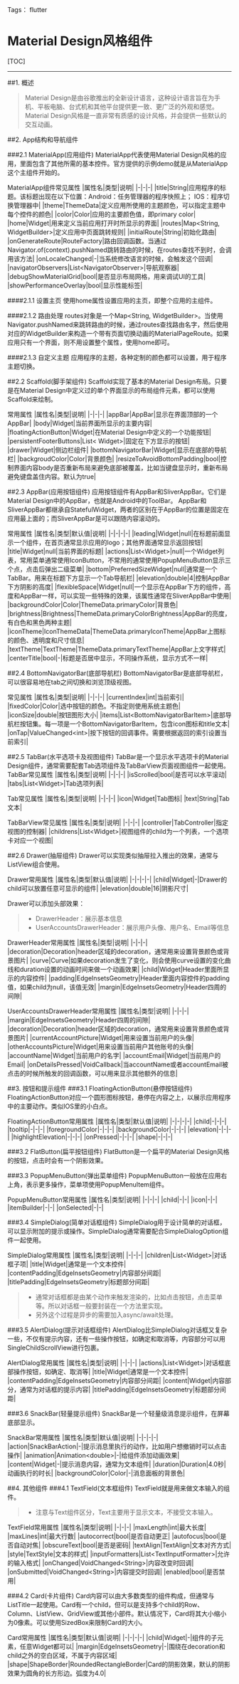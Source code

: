 ﻿Tags： flutter
# Material Design风格组件
[TOC]

---
##1. 概述
> Material Design是由谷歌推出的全新设计语言，这种设计语言旨在为手机、平板电脑、台式机和其他平台提供更一致、更广泛的外观和感觉。Material Design风格是一直非常有质感的设计风格，并会提供一些默认的交互动画。

##2. App结构和导航组件

###2.1 MaterialApp(应用组件)
MaterialApp代表使用Material Design风格的应用，里面包含了其他所需的基本控件。官方提供的示例demo就是从MaterialApp这个主组件开始的。

MaterialApp组件常见属性
|属性名|类型|说明|
|-|-|-|
|title|String|应用程序的标题。该标题出现在以下位置：Android：任务管理器的程序快照上； IOS：程序切换管理器中|
|theme|ThemeData|定义应用所使用的主题颜色，可以指定主题中每个控件的颜色|
|color|Color|应用的主要颜色值，即primary color|
|home|Widget|用来定义当前应用打开时所显示的界面|
|routes|Map&lt;String, WidgetBuilder&gt;|定义应用中页面跳转规则|
|initialRoute|String|初始化路由|
|onGenerateRoute|RouteFactory|路由回调函数。当通过Navigator.of(context).pushNamed跳转路由的时候，在routes查找不到时，会调用该方法|
|onLocaleChanged|-|当系统修改语言的时候，会触发这个回调|
|navigatorObservers|List&lt;NavigatorObserver&gt;|导航观察器|
|debugShowMaterialGrid|bool|是否显示布局网格，用来调试UI的工具|
|showPerformanceOverlay|bool|显示性能标签|

####2.1.1 设置主页
使用home属性设置应用的主页，即整个应用的主组件。

####2.1.2 路由处理
routes对象是一个Map&lt;String, WidgetBuilder&gt;。当使用Navigator.pushNamed来跳转路由的时候，通过routes查找路由名字，然后使用对应的WidgetBuilder来构造一个带有页面切换动画的MaterialPageRoute。如果应用只有一个界面，则不用设置整个属性，使用home即可。

####2.1.3 自定义主题
应用程序的主题，各种定制的颜色都可以设置，用于程序主题切换。

##2.2 Scaffold(脚手架组件)
Scaffold实现了基本的Material Design布局。只要是在Material Design中定义过的单个界面显示的布局组件元素，都可以使用Scaffold来绘制。

常用属性
|属性名|类型|说明|
|-|-|-|
|appBar|AppBar|显示在界面顶部的一个AppBar|
|body|Widget|当前界面所显示的主要内容|
|floatingActionButton|Widget|在Material Design中定义的一个功能按钮|
|persistentFooterButtons|List&lt; Widget&gt;|固定在下方显示的按钮|
|drawer|Widget|侧边栏组件|
|bottomNavigatorBar|Widget|显示在底部的导航栏|
|backgroudColor|Color|背景颜色|
|resizeToAvoidBottomPadding|bool|控制界面内容body是否重新布局来避免底部被覆盖，比如当键盘显示时，重新布局避免键盘盖住内容。默认为true|

##2.3 AppBar(应用按钮组件)
应用按钮组件有AppBar和SliverAppBar。它们是Material Design中的AppBar，也就是Android中的ToolBar。
AppBar和SliverAppBar都继承自StatefulWidget，两者的区别在于AppBar的位置是固定在应用最上面的；而SliverAppBar是可以跟随内容滚动的。

常用属性
|属性名|类型|默认值|说明|
|-|-|-|-|
|leading|Widget|null|在标题前面显示一个组件，在首页通常显示应用的logo；其他界面通常显示返回按钮|
|title|Widget|null|当前界面的标题|
|actions|List&lt;Widget&gt;|null|一个Widget列表，常用菜单通常使用IconButton，不常用的通常使用PopupMenuButton显示三个点，点击后弹出二级菜单|
|bottom|PreferredSizeWidget|null|通常是一个TabBar。用来在标题下方显示一个Tab导航栏|
|elevation|double|4|控制AppBar下方阴影的高度|
|flexibleSpace|Widget|null|一个显示在AppBar下方的组件，高度和AppBar一样，可以实现一些特殊的效果，该属性通常在SliverAppBar中使用|
|backgroundColor|Color|ThemeData.primaryColor|背景色|
|brightness|Brightness|ThemeData.primaryColorBrightness|AppBar的亮度，有白色和黑色两种主题|
|iconTheme|IconThemeData|ThemeData.primaryIconTheme|AppBar上图标的颜色、透明度和尺寸信息|
|textTheme|TextTheme|ThemeData.primaryTextTheme|AppBar上文字样式|
|centerTitle|bool|-|标题是否居中显示，不同操作系统，显示方式不一样|

##2.4 BottomNavigatorBar(底部导航栏)
BottomNavigatorBar是底部导航栏，可以很容易地在tab之间切换和浏览顶级视图。

常见属性
|属性名|类型|说明|
|-|-|-|
|currentIndex|int|当前索引|
|fixedColor|Color|选中按钮的颜色。不指定则使用系统主题色|
|iconSize|double|按钮图形大小|
|items|List&lt;BottomNavigatorBarItem&gt;|底部导航栏按钮集。每一项是一个BottomNavigatorBarItem，包含icon图标和title文本|
|onTap|ValueChanged&lt;int&gt;|按下按钮的回调事件。需要根据返回的索引设置当前索引|

##2.5 TabBar(水平选项卡及视图组件)
TabBar是一个显示水平选项卡的Material Design组件，通常需要配套Tab选项组件及TabBarView页面视图组件一起使用。
TabBar常见属性
|属性名|类型|说明|
|-|-|-|
|isScrolled|bool|是否可以水平滚动|
|tabs|List&lt;Widget&gt;|Tab选项列表|

Tab常见属性
|属性名|类型|说明|
|-|-|-|
|icon|Widget|Tab图标|
|text|String|Tab文本|

TabBarView常见属性
|属性名|类型|说明|
|-|-|-|
|controller|TabController|指定视图的控制器|
|childrens|List&lt;Widget&gt;|视图组件的child为一个列表，一个选项卡对应一个视图|

##2.6 Drawer(抽屉组件)
Drawer可以实现类似抽屉拉入推出的效果，通常与ListView组合使用。

Drawer常用属性
|属性名|类型|默认值|说明|
|-|-|-|-|
|child|Widget|-|Drawer的child可以放置任意可显示的组件|
|elevation|double|16|阴影尺寸|

Drawer可以添加头部效果：
>* DrawerHeader：展示基本信息
>* UserAccountsDrawerHeader：展示用户头像、用户名、Email等信息

DrawerHeader常用属性
|属性名|类型|说明|
|-|-|-|
|decoration|Decoration|header区域的decoration，通常用来设置背景颜色或背景图片|
|curve|Curve|如果decoration发生了变化，则会使用curve设置的变化曲线和duration设置的动画时间来做一个动画效果|
|child|Widget|Header里面所显示的内容控件|
|padding|EdgeInsetsGeometry|Header里面内容控件的padding值，如果child为null，该值无效|
|margin|EdgeInsetsGeometry|Header四周的间隙|

UserAccountsDrawerHeader常用属性
|属性名|类型|说明|
|-|-|-|
|margin|EdgeInsetsGeometry|Header四周的间隙|
|decoration|Decoration|header区域的decoration，通常用来设置背景颜色或背景图片|
|currentAccountPicture|Widget|用来设置当前用户的头像|
|otherAccountsPicture|Widget|用来设置当前用户其他账号的头像|
|accountName|Widget|当前用户的名字|
|accountEmail|Widget|当前用户的Email|
|onDetailsPressed|VoidCallback|当accountName或者accountEmail被点击的时候所触发的回调函数，可以用来显示其他额外的信息|

##3. 按钮和提示组件
###3.1 FloatingActionButton(悬停按钮组件)
FloatingActionButton对应一个圆形图标按钮，悬停在内容之上，以展示应用程序中的主要动作。类似IOS里的小白点。

FloatingActionButton常用属性
|属性名|类型|默认值|说明|
|-|-|-|-|
|child|-|-|-|
|tooltip|-|-|-|
|foregroundColor|-|-|-|
|backgroundColor|-|-|-|
|elevation|-|-|-|
|highlightElevation|-|-|-|
|onPressed|-|-|-|
|shape|-|-|-|

###3.2 FlatButton(扁平按钮组件)
FlatButton是一个扁平的Material Design风格的按钮，点击时会有一个阴影效果。

###3.3 PopupMenuButton(弹出菜单组件)
PopupMenuButton一般放在应用右上角，表示更多操作，菜单项使用PopupMenuItem组件。

PopupMenuButton常用属性
|属性名|类型|说明|
|-|-|-|
|child|-|-|
|icon|-|-|
|itemBuilder|-|-|
|onSelected|-|-|

###3.4 SimpleDialog(简单对话框组件)
SimpleDialog用于设计简单的对话框，可以显示附加的提示或操作。SimpleDialog通常需要配合SimpleDialogOption组件一起使用。

SimpleDialog常用属性
|属性名|类型|说明|
|-|-|-|
|children|List&lt;Widget&gt;|对话框子项|
|title|Widget|通常是一个文本控件|
|contentPadding|EdgeInsetsGeometry|内容部分间距|
|titlePadding|EdgeInsetsGeometry|标题部分间距|

>* 通常对话框都是由某个动作来触发渲染的，比如点击按钮，点击菜单等。所以对话框一般要封装在一个方法里实现。
>* 另外这个过程是异步的需要加入async/await处理。

###3.5 AlertDialog(提示对话框组件)
AlertDialog比SimpleDialog对话框又复杂一些，不仅有提示内容，还有一些操作按钮，如确定和取消等，内容部分可以用SingleChildScrollView进行包裹。

AlertDialog常用属性
|属性名|类型|说明|
|-|-|-|
|actions|List&lt;Widget&gt;|对话框底部操作按钮，如确定、取消等|
|title|Widget|通常是一个文本控件|
|contentPadding|EdgeInsetsGeometry|内容部分间距|
|content|Widget|内容部分，通常为对话框的提示内容|
|titlePadding|EdgeInsetsGeometry|标题部分间距|

###3.6 SnackBar(轻量提示组件)
SnackBar是一个轻量级消息提示组件，在屏幕底部显示。

SnackBar常用属性
|属性名|类型|默认值|说明|
|-|-|-|-|
|action|SnackBarAction|-|提示消息里执行的动作，比如用户想撤销时可以点击操作|
|animation|Animation&lt;double&gt;|-|给组件添加动画效果|
|content|Widget|-|提示消息内容，通常为文本组件|
|duration|Duration|4.0秒|动画执行的时长|
|backgroundColor|Color|-|消息面板的背景色|

##4. 其他组件
###4.1 TextField(文本框组件)
TextField就是用来做文本输入的组件。
>* 注意与Text组件区分，Text主要用于显示文本，不接受文本输入。

TextField常用属性
|属性名|类型|说明|
|-|-|-|
|maxLength|int|最大长度|
|maxLines|int|最大行数|
|autocorrect|bool|是否自动更正|
|autofocus|bool|是否自动对焦|
|obscureText|bool|是否是密码|
|textAlign|TextAlign|文本对齐方式|
|style|TextStyle|文本的样式|
|inputFormatters|List&lt;TextInputFormatter&gt;|允许的输入格式|
|onChanged|VoidChanged&lt;String&gt;|内容改变时回调|
|onSubmitted|VoidChanged&lt;String&gt;|内容提交时回调|
|enabled|bool|是否禁用|

###4.2 Card(卡片组件)
Card内容可以由大多数类型的组件构成，但通常与ListTitle一起使用。Card有一个child，但可以是支持多个child的Row、Column、ListView、GridView或其他小部件。默认情况下，Card将其大小缩小为0像素。可以使用SizedBox来限制Card的大小。

Card常用属性
|属性名|类型|默认值|说明|
|-|-|-|-|
|child|Widget|-|组件的子元素，任意Widget都可以|
|margin|EdgeInsetsGeometry|-|围绕在decoration和child之外的空白区域，不属于内容区域|
|shape|ShapeBorder|RoundedRectangleBorder|Card的阴影效果，默认的阴影效果为圆角的长方形边。弧度为4.0|